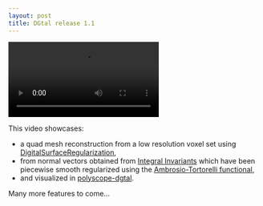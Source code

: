 ```yaml
---
layout: post
title: DGtal release 1.1
---
```




![Video](../img/regularization.mp4)


This video showcases:
* a quad mesh reconstruction from a low resolution voxel set using [DigitalSurfaceRegularization](https://dgtal-team.github.io/doc-nightly/moduleRegularization.html),
* from normal vectors obtained from [Integral Invariants](https://dgtal-team.github.io/doc-nightly/moduleIntegralInvariant.html) which have been piecewise smooth regularized using the [Ambrosio-Tortorelli functional](https://dgtal-team.github.io/doc-nightly/moduleGenericAT.html),
* and visualized in [polyscope-dgtal](https://github.com/dcoeurjo/polyscope-dgtal).

Many more features to come...
